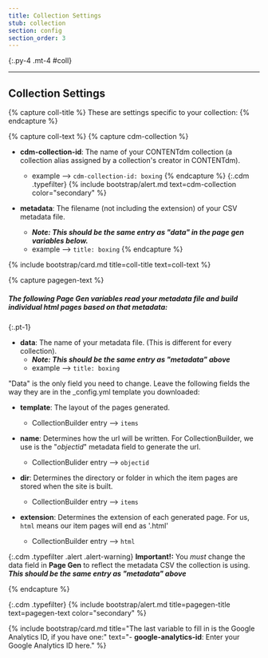 ```yaml
---
title: Collection Settings
stub: collection
section: config
section_order: 3
---
```


{:.py-4 .mt-4 #coll}
***

## Collection Settings

{% capture coll-title %}
These are settings specific to your collection:
{% endcapture %}

{% capture coll-text %}
{% capture cdm-collection %}
- **cdm-collection-id**: The name of your CONTENTdm collection (a collection alias assigned by a collection's creator in CONTENTdm).    
    - example --> `cdm-collection-id: boxing` 
{% endcapture %}
{:.cdm .typefilter}
{% include bootstrap/alert.md text=cdm-collection color="secondary" %}

- **metadata**: The filename (not including the extension) of your CSV metadata file. 
	- ***Note: This should be the same entry as "data" in the page gen variables below.***
	- example --> `title: boxing`
{% endcapture %}

{% include bootstrap/card.md title=coll-title text=coll-text %}


{% capture pagegen-text %}
##### The following Page Gen variables read your metadata file and build individual html pages based on that metadata:

{:.pt-1}
- **data**: The name of your metadata file. (This is different for every collection).
	- ***Note: This should be the same entry as "metadata" above***
	- example --> `title: boxing`

"Data" is the only field you need to change. Leave the following fields the way they are in the _config.yml template you downloaded:

- **template**: The layout of the pages generated. 
	- CollectionBuilder entry --> `items`

- **name**: Determines how the url will be written. For CollectionBuilder, we use is the "*objectid*" metadata field to generate the url.
	- CollectionBulider entry --> `objectid`

- **dir**: Determines the directory or folder in which the item pages are stored when the site is built. 
	- CollectionBuilder entry --> `items`

- **extension**: Determines the extension of each generated page. For us, `html` means our item pages will end as '.html' 
	- CollectionBuilder entry --> `html`

{:.cdm .typefilter .alert .alert-warning}
**Important!:** You *must* change the data field in **Page Gen** to reflect the metadata CSV the collection is using. ***This should be the same entry as "metadata" above***

{% endcapture %}

{:.cdm .typefilter}
{% include bootstrap/alert.md title=pagegen-title text=pagegen-text color="secondary" %}

{% include bootstrap/card.md title="The last variable to fill in is the Google Analytics ID, if you have one:" text="- **google-analytics-id**: Enter your Google Analytics ID here." %}
